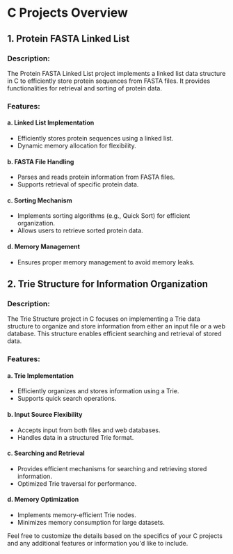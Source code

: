 # C Projects Overview

## 1. Protein FASTA Linked List

### Description:
The Protein FASTA Linked List project implements a linked list data structure in C to efficiently store protein sequences from FASTA files. It provides functionalities for retrieval and sorting of protein data.

### Features:

#### a. Linked List Implementation
- Efficiently stores protein sequences using a linked list.
- Dynamic memory allocation for flexibility.

#### b. FASTA File Handling
- Parses and reads protein information from FASTA files.
- Supports retrieval of specific protein data.

#### c. Sorting Mechanism
- Implements sorting algorithms (e.g., Quick Sort) for efficient organization.
- Allows users to retrieve sorted protein data.

#### d. Memory Management
- Ensures proper memory management to avoid memory leaks.

## 2. Trie Structure for Information Organization

### Description:
The Trie Structure project in C focuses on implementing a Trie data structure to organize and store information from either an input file or a web database. This structure enables efficient searching and retrieval of stored data.

### Features:

#### a. Trie Implementation
- Efficiently organizes and stores information using a Trie.
- Supports quick search operations.

#### b. Input Source Flexibility
- Accepts input from both files and web databases.
- Handles data in a structured Trie format.

#### c. Searching and Retrieval
- Provides efficient mechanisms for searching and retrieving stored information.
- Optimized Trie traversal for performance.

#### d. Memory Optimization
- Implements memory-efficient Trie nodes.
- Minimizes memory consumption for large datasets.

Feel free to customize the details based on the specifics of your C projects and any additional features or information you'd like to include.
